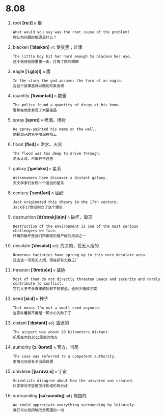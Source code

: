 # 8.08

1. root **[ruːt]** `n` 根

   ```
   What would you say was the root cause of the problem?
   你认为问题的根源是什么？
   ```

2. blacken **[ˈblækən]** `vt` 使变黑；诽谤

   ```
   The little boy hit her hard enough to blacken her eye.
   这小男孩给她重重一击，打青了她的眼睛
   ```

3. eagle **[ˈiːɡ(ə)l]** `n` 鹰

   ```
   In the story the god assumes the form of an eagle.
   在这个故事里神以鹰的形象出现
   ```

4. quantity **[ˈkwɒntəti]** `n` 数量

   ```
   The police found a quantity of drugs at his home.
   警擦在他家发现了大量毒品
   ```

5. spray **[spreɪ]** `v` 喷洒，喷射

   ```
   He spray-painted his name on the wall.
   他把自己的名字喷涂在墙上
   ```

6. flood **[flʌd]** `n` 洪水，火灾

   ```
   The flood was too deep to drive through.
   洪水太深，汽车开不过去
   ```

7. galaxy **[ˈɡæləksi]** `n` 星系

   ```
   Astronomers have discover a distant galaxy.
   天文学家们发现一个遥远的星系
   ```

8. century **[ˈsentʃəri]** `n` 世纪

   ```
   Jack originated this theory in the 17th century.
   Jack于17世纪创立了这个理论
   ```

9. destruction **[dɪˈstrʌkʃ(ə)n]** `n` 破坏，毁灭

   ```
   Destruction of the environment is one of the most serious challengers we face.
   环境的破坏是我们所面临的最严峻的挑战之一
   ```

10. desolate **[ˈdesələt]** `adj` 荒凉的，荒无人烟的

    ```
    Numerous factories have sprung up in this once desolate area.
    过去这一带荒无人烟，现在却有无数工厂
    ```

11. threaten **[ˈθret(ə)n]** `v` 威胁

    ```
    Most of them do not directly threaten peace and security and rarely contribute to conflict.
    它们大多不会直接威胁和平和安全，也很少造成冲突
    ```

12. seed **[siːd]** `n` 种子

    ```
    That means I'm not a small seed anymore.
    这意味着我不再是一颗小小的种子了
    ```

13. distant **[ˈdɪstənt]** `adj` 遥远的

    ```
    The airport was about 20 kilometers distant.
    机场在大约20公里远的地方
    ```

14. authority **[ɔːˈθɒrəti]** `n` 官方，当局

    ```
    The case was referred to a competent authority.
    事情已交给有关当局处理
    ```

15. universe **[ˈjuːnɪvɜːs]** `n` 宇宙

    ```
    Scientists disagree about how the universe was created.
    科学家对宇宙是怎样形成的有分歧
    ```

16. surrounding **[səˈraʊndɪŋ]** `adj` 周围的
    ```
    We could appreciate everything surrounding by leisurely.
    我们可以悠闲地欣赏周围的一切
    ```
